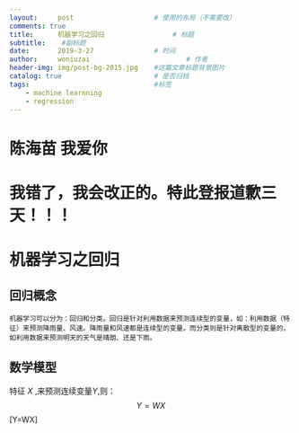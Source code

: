```yaml
---
layout:     post   				    # 使用的布局（不需要改）
comments: true
title:		机器学习之回归 				# 标题 
subtitle:    #副标题
date:       2019-3-27 				# 时间
author:     woniuzai						# 作者
header-img: img/post-bg-2015.jpg 	#这篇文章标题背景图片
catalog: true 						# 是否归档
tags:								#标签
    - machine learnning
    - regression
---
```

# 陈海苗 我爱你 

# 我错了，我会改正的。特此登报道歉三天！！！

# 机器学习之回归
## 回归概念
	机器学习可以分为：回归和分类。回归是针对利用数据来预测连续型的变量，如：利用数据（特征）来预测降雨量、风速。降雨量和风速都是连续型的变量。而分类则是针对离散型的变量的，如利用数据来预测明天的天气是晴朗、还是下雨。

## 数学模型
特征 $X$ ,来预测连续变量$Y$,则：
$$Y=WX$$
\[Y=WX\]



